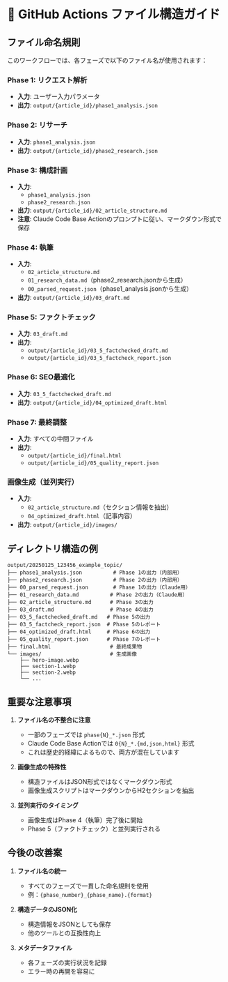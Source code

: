 # 📁 GitHub Actions ファイル構造ガイド

## ファイル命名規則

このワークフローでは、各フェーズで以下のファイル名が使用されます：

### Phase 1: リクエスト解析
- **入力**: ユーザー入力パラメータ
- **出力**: `output/{article_id}/phase1_analysis.json`

### Phase 2: リサーチ
- **入力**: `phase1_analysis.json`
- **出力**: `output/{article_id}/phase2_research.json`

### Phase 3: 構成計画
- **入力**: 
  - `phase1_analysis.json`
  - `phase2_research.json`
- **出力**: `output/{article_id}/02_article_structure.md`
- **注意**: Claude Code Base Actionのプロンプトに従い、マークダウン形式で保存

### Phase 4: 執筆
- **入力**:
  - `02_article_structure.md`
  - `01_research_data.md`（phase2_research.jsonから生成）
  - `00_parsed_request.json`（phase1_analysis.jsonから生成）
- **出力**: `output/{article_id}/03_draft.md`

### Phase 5: ファクトチェック
- **入力**: `03_draft.md`
- **出力**: 
  - `output/{article_id}/03_5_factchecked_draft.md`
  - `output/{article_id}/03_5_factcheck_report.json`

### Phase 6: SEO最適化
- **入力**: `03_5_factchecked_draft.md`
- **出力**: `output/{article_id}/04_optimized_draft.html`

### Phase 7: 最終調整
- **入力**: すべての中間ファイル
- **出力**: 
  - `output/{article_id}/final.html`
  - `output/{article_id}/05_quality_report.json`

### 画像生成（並列実行）
- **入力**:
  - `02_article_structure.md`（セクション情報を抽出）
  - `04_optimized_draft.html`（記事内容）
- **出力**: `output/{article_id}/images/`

## ディレクトリ構造の例

```
output/20250125_123456_example_topic/
├── phase1_analysis.json          # Phase 1の出力（内部用）
├── phase2_research.json          # Phase 2の出力（内部用）
├── 00_parsed_request.json        # Phase 1の出力（Claude用）
├── 01_research_data.md          # Phase 2の出力（Claude用）
├── 02_article_structure.md      # Phase 3の出力
├── 03_draft.md                  # Phase 4の出力
├── 03_5_factchecked_draft.md   # Phase 5の出力
├── 03_5_factcheck_report.json  # Phase 5のレポート
├── 04_optimized_draft.html     # Phase 6の出力
├── 05_quality_report.json      # Phase 7のレポート
├── final.html                   # 最終成果物
└── images/                      # 生成画像
    ├── hero-image.webp
    ├── section-1.webp
    ├── section-2.webp
    └── ...
```

## 重要な注意事項

1. **ファイル名の不整合に注意**
   - 一部のフェーズでは `phase{N}_*.json` 形式
   - Claude Code Base Actionでは `0{N}_*.{md,json,html}` 形式
   - これは歴史的経緯によるもので、両方が混在しています

2. **画像生成の特殊性**
   - 構造ファイルはJSON形式ではなくマークダウン形式
   - 画像生成スクリプトはマークダウンからH2セクションを抽出

3. **並列実行のタイミング**
   - 画像生成はPhase 4（執筆）完了後に開始
   - Phase 5（ファクトチェック）と並列実行される

## 今後の改善案

1. **ファイル名の統一**
   - すべてのフェーズで一貫した命名規則を使用
   - 例：`{phase_number}_{phase_name}.{format}`

2. **構造データのJSON化**
   - 構造情報をJSONとしても保存
   - 他のツールとの互換性向上

3. **メタデータファイル**
   - 各フェーズの実行状況を記録
   - エラー時の再開を容易に